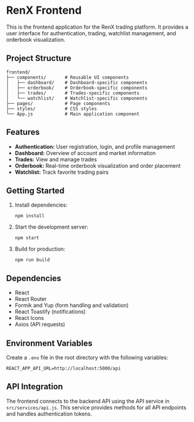 # RenX Frontend

This is the frontend application for the RenX trading platform. It provides a user interface for authentication, trading, watchlist management, and orderbook visualization.

## Project Structure

```
frontend/
├── components/       # Reusable UI components
│   ├── dashboard/    # Dashboard-specific components
│   ├── orderbook/    # Orderbook-specific components
│   ├── trades/       # Trades-specific components
│   └── watchlist/    # Watchlist-specific components
├── pages/            # Page components
├── styles/           # CSS styles
└── App.js            # Main application component
```

## Features

- **Authentication:** User registration, login, and profile management
- **Dashboard:** Overview of account and market information
- **Trades:** View and manage trades
- **Orderbook:** Real-time orderbook visualization and order placement
- **Watchlist:** Track favorite trading pairs

## Getting Started

1. Install dependencies:
   ```
   npm install
   ```

2. Start the development server:
   ```
   npm start
   ```

3. Build for production:
   ```
   npm run build
   ```

## Dependencies

- React
- React Router
- Formik and Yup (form handling and validation)
- React Toastify (notifications)
- React Icons
- Axios (API requests)

## Environment Variables

Create a `.env` file in the root directory with the following variables:
```
REACT_APP_API_URL=http://localhost:5000/api
```

## API Integration

The frontend connects to the backend API using the API service in `src/services/api.js`. This service provides methods for all API endpoints and handles authentication tokens. 